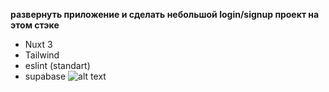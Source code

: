 **развернуть приложение и сделать небольшой login/signup проект на этом стэке**

- Nuxt 3
- Tailwind
- eslint (standart)
- supabase
  ![alt text](https://static.wikia.nocookie.net/joke-battles/images/b/b5/The_Screaming_Cat.jpg/revision/latest?cb=20201029200735)
